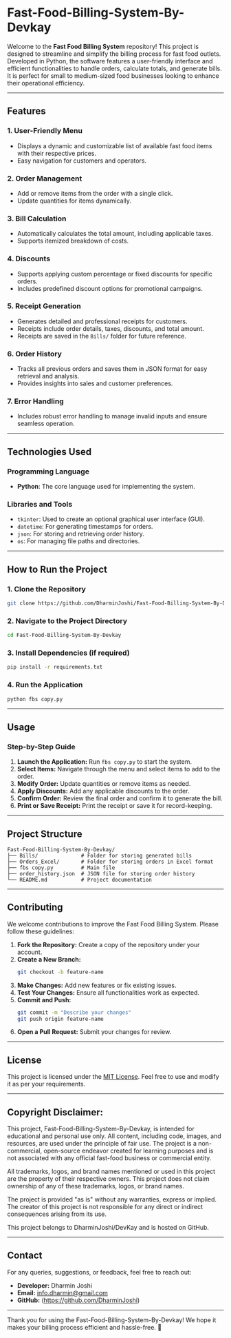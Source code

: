 # Fast-Food-Billing-System-By-Devkay

Welcome to the **Fast Food Billing System** repository! This project is designed to streamline and simplify the billing process for fast food outlets. Developed in Python, the software features a user-friendly interface and efficient functionalities to handle orders, calculate totals, and generate bills. It is perfect for small to medium-sized food businesses looking to enhance their operational efficiency.

---

## Features

### 1. User-Friendly Menu
- Displays a dynamic and customizable list of available fast food items with their respective prices.
- Easy navigation for customers and operators.

### 2. Order Management
- Add or remove items from the order with a single click.
- Update quantities for items dynamically.

### 3. Bill Calculation
- Automatically calculates the total amount, including applicable taxes.
- Supports itemized breakdown of costs.

### 4. Discounts
- Supports applying custom percentage or fixed discounts for specific orders.
- Includes predefined discount options for promotional campaigns.

### 5. Receipt Generation
- Generates detailed and professional receipts for customers.
- Receipts include order details, taxes, discounts, and total amount.
- Receipts are saved in the `Bills/` folder for future reference.

### 6. Order History
- Tracks all previous orders and saves them in JSON format for easy retrieval and analysis.
- Provides insights into sales and customer preferences.

### 7. Error Handling
- Includes robust error handling to manage invalid inputs and ensure seamless operation.

---

## Technologies Used

### Programming Language
- **Python**: The core language used for implementing the system.

### Libraries and Tools
- `tkinter`: Used to create an optional graphical user interface (GUI).
- `datetime`: For generating timestamps for orders.
- `json`: For storing and retrieving order history.
- `os`: For managing file paths and directories.

---

## How to Run the Project

### 1. Clone the Repository
   ```bash
   git clone https://github.com/DharminJoshi/Fast-Food-Billing-System-By-Devkay.git
   ```

### 2. Navigate to the Project Directory
   ```bash
   cd Fast-Food-Billing-System-By-Devkay
   ```

### 3. Install Dependencies (if required)
   ```bash
   pip install -r requirements.txt
   ```

### 4. Run the Application
   ```bash
   python fbs copy.py
   ```

---

## Usage

### Step-by-Step Guide

1. **Launch the Application:** Run `fbs copy.py` to start the system.
2. **Select Items:** Navigate through the menu and select items to add to the order.
3. **Modify Order:** Update quantities or remove items as needed.
4. **Apply Discounts:** Add any applicable discounts to the order.
5. **Confirm Order:** Review the final order and confirm it to generate the bill.
6. **Print or Save Receipt:** Print the receipt or save it for record-keeping.

---

## Project Structure

```
Fast-Food-Billing-System-By-Devkay/
├── Bills/              # Folder for storing generated bills
├── Orders_Excel/       # Folder for storing orders in Excel format
├── fbs copy.py         # Main file
├── order_history.json  # JSON file for storing order history
└── README.md           # Project documentation
```

---

## Contributing

We welcome contributions to improve the Fast Food Billing System. Please follow these guidelines:

1. **Fork the Repository:** Create a copy of the repository under your account.
2. **Create a New Branch:**
   ```bash
   git checkout -b feature-name
   ```
3. **Make Changes:** Add new features or fix existing issues.
4. **Test Your Changes:** Ensure all functionalities work as expected.
5. **Commit and Push:**
   ```bash
   git commit -m "Describe your changes"
   git push origin feature-name
   ```
6. **Open a Pull Request:** Submit your changes for review.

---

## License

This project is licensed under the [MIT License](LICENSE). Feel free to use and modify it as per your requirements.

---

## Copyright Disclaimer:

This project, Fast-Food-Billing-System-By-Devkay, is intended for educational and personal use only. All content, including code, images, and resources, are used under the principle of fair use. The project is a non-commercial, open-source endeavor created for learning purposes and is not associated with any official fast-food business or commercial entity.

All trademarks, logos, and brand names mentioned or used in this project are the property of their respective owners. This project does not claim ownership of any of these trademarks, logos, or brand names.

The project is provided "as is" without any warranties, express or implied. The creator of this project is not responsible for any direct or indirect consequences arising from its use.

This project belongs to DharminJoshi/DevKay and is hosted on GitHub.

---

## Contact

For any queries, suggestions, or feedback, feel free to reach out:

- **Developer:** Dharmin Joshi
- **Email:** info.dharmin@gmail.com
- **GitHub:** (https://github.com/DharminJoshi)

---

Thank you for using the Fast-Food-Billing-System-By-Devkay! We hope it makes your billing process efficient and hassle-free. 🚀


